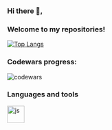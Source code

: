 ### Hi there 👋,   

### Welcome to my repositories!

[![Top Langs](https://github-readme-stats.vercel.app/api/top-langs/?username=Annazio&layout=compact)](https://github.com/Annazio/github-readme-stats)

### Codewars progress:
![codewars](https://www.codewars.com/users/Annazio/badges/small)

### Languages and tools
<img src="https://cdn.jsdelivr.net/gh/devicons/devicon@latest/icons/javascript/javascript-original.svg" title="js" width="40" height="40"/>&nbsp;

<!--
**Annazio/Annazio** is a ✨ _special_ ✨ repository because its `README.md` (this file) appears on your GitHub profile.

Here are some ideas to get you started:

- 🔭 I’m currently working on ...
- 🌱 I’m currently learning ...
- 👯 I’m looking to collaborate on ...
- 🤔 I’m looking for help with ...
- 💬 Ask me about ...
- 📫 How to reach me: ...
- 😄 Pronouns: ...
- ⚡ Fun fact: ...
-->



